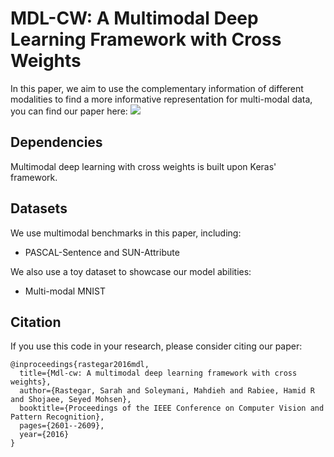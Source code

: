 
# MDL-CW: A Multimodal Deep Learning Framework with Cross Weights


<p>
In this paper, we aim to use the complementary information of different modalities to find a more informative representation for multi-modal data, you can find our paper here:  <a href="https://openaccess.thecvf.com/content_cvpr_2016/papers/Rastegar_MDL-CW_A_Multimodal_CVPR_2016_paper.pdf"><img src="https://img.shields.io/badge/-CVPR%2016-blue"></a>
</p>


## Dependencies

Multimodal deep learning with cross weights is built upon Keras' framework.

## Datasets

We use multimodal benchmarks in this paper, including:                                                                                                                    
                                                                                                                                                                  
* PASCAL-Sentence and SUN-Attribute

We also use a toy dataset to showcase our model abilities:
* Multi-modal MNIST

## Citation

If you use this code in your research, please consider citing our paper:

```
@inproceedings{rastegar2016mdl,
  title={Mdl-cw: A multimodal deep learning framework with cross weights},
  author={Rastegar, Sarah and Soleymani, Mahdieh and Rabiee, Hamid R and Shojaee, Seyed Mohsen},
  booktitle={Proceedings of the IEEE Conference on Computer Vision and Pattern Recognition},
  pages={2601--2609},
  year={2016}
}
```
